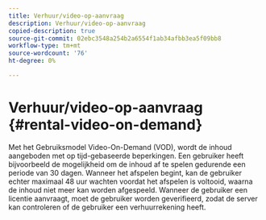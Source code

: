 ```yaml
---
title: Verhuur/video-op-aanvraag
description: Verhuur/video-op-aanvraag
copied-description: true
source-git-commit: 02ebc3548a254b2a6554f1ab34afbb3ea5f09bb8
workflow-type: tm+mt
source-wordcount: '76'
ht-degree: 0%

---
```


# Verhuur/video-op-aanvraag {#rental-video-on-demand}

Met het Gebruiksmodel Video-On-Demand (VOD), wordt de inhoud aangeboden met op tijd-gebaseerde beperkingen. Een gebruiker heeft bijvoorbeeld de mogelijkheid om de inhoud af te spelen gedurende een periode van 30 dagen. Wanneer het afspelen begint, kan de gebruiker echter maximaal 48 uur wachten voordat het afspelen is voltooid, waarna de inhoud niet meer kan worden afgespeeld. Wanneer de gebruiker een licentie aanvraagt, moet de gebruiker worden geverifieerd, zodat de server kan controleren of de gebruiker een verhuurrekening heeft.
